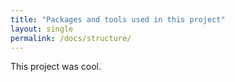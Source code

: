 ```yaml
---
title: "Packages and tools used in this project"
layout: single
permalink: /docs/structure/
---
```


This project was cool.